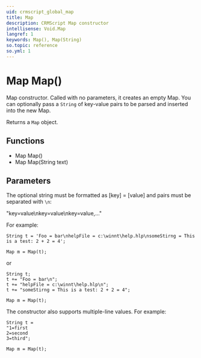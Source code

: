 ```yaml
---
uid: crmscript_global_map
title: Map
description: CRMScript Map constructor
intellisense: Void.Map
langref: 1
keywords: Map(), Map(String)
so.topic: reference
so.yml: 1
---
```


# Map Map()

Map constructor. Called with no parameters, it creates an empty Map. You can optionally pass a `String` of key-value pairs to be parsed and inserted into the new Map.

Returns a `Map` object.

## Functions

* Map Map()
* Map Map(String text)

## Parameters

The optional string must be formatted as [key] = [value] and pairs must be separated with `\n`:

"key=value\nkey=value\nkey=value,..."

For example:

```crmscript
String t = 'Foo = bar\nhelpFile = c:\winnt\help.hlp\nsomeStirng = This is a test: 2 + 2 = 4';

Map m = Map(t);
```

or

```crmscript
String t;
t += "Foo = bar\n";
t += "helpFile = c:\winnt\help.hlp\n";
t += "someStirng = This is a test: 2 + 2 = 4";

Map m = Map(t);
```

The constructor also supports multiple-line values. For example:

```crmscript
String t = 
"1=first
2=second
3=third";

Map m = Map(t);
```
